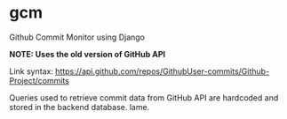 # gcm
Github Commit Monitor using Django

<b>NOTE: Uses the old version of GitHub API</b>

Link syntax: https://api.github.com/repos/GithubUser-commits/Github-Project/commits

Queries used to retrieve commit data from GitHub API are hardcoded and stored in the backend database. lame.
